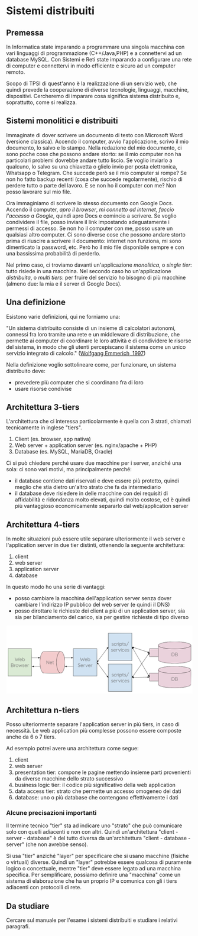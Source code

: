 # Sistemi distribuiti

## Premessa
In Informatica state imparando a programmare una singola macchina con vari linguaggi di programmazione (C++/Java,PHP) e a connettervi ad un database MySQL. Con Sistemi e Reti state imparando a configurare una rete di computer e connettervi in modo efficiente e sicuro ad un computer remoto.

Scopo di TPSI di quest'anno è la realizzazione di un servizio web, che quindi prevede la cooperazione di diverse tecnologie, linguaggi, macchine, dispositivi. Cercheremo di imparare cosa significa sistema distribuito e, soprattutto, come si realizza.

## Sistemi monolitici e distribuiti
Immaginate di dover scrivere un documento di testo con Microsoft Word (versione classica). Accendo il computer, avvio l'applicazione, scrivo il mio documento, lo salvo e lo stampo. Nella redazione del mio documento, ci sono poche cose che possono andare storto: se il mio computer non ha particolari problemi dovrebbe andare tutto liscio. Se voglio inviarlo a qualcuno, lo salvo su una chiavetta o glielo invio per posta elettronica, Whatsapp o Telegram. Che succede però se il mio computer si rompe? Se non ho fatto backup recenti (cosa che succede regolarmente), rischio di perdere tutto o parte del lavoro. E se non ho il computer con me? Non posso lavorare sul mio file.

Ora immaginiamo di scrivere lo stesso documento con Google Docs. Accendo il computer, _apro il browser_, _mi connetto ad internet_, _faccio l'accesso a Google_, quindi apro Docs e comincio a scrivere. Se voglio condividere il file, posso inviare il link impostando adeguatamente i permessi di accesso. Se non ho il computer con me, posso usare un qualsiasi altro computer. Ci sono diverse cose che possono andare storto prima di riuscire a scrivere il documento: internet non funziona, mi sono dimenticato la password, etc. Però ho il mio file disponibile sempre e con una bassissima probabilità di perderlo.

Nel primo caso, ci troviamo davanti un'applicazione _monolitica_, o _single tier_: tutto risiede in una macchina. Nel secondo caso ho un'applicazione _distribuita_, o _multi tiers_: per fruire del servizio ho bisogno di più macchine (almeno due: la mia e il server di Google Docs).

## Una definizione
Esistono varie definizioni, qui ne forniamo una:

"Un sistema distribuito consiste di un insieme di calcolatori autonomi, connessi fra loro tramite una rete e un middleware di distribuzione, che permette ai computer di coordinare le loro attività e di condividere le risorse del sistema, in modo che gli utenti percepiscano il sistema come un unico servizio integrato di calcolo."
([Wolfgang Emmerich, 1997](http://www0.cs.ucl.ac.uk/staff/ucacwxe/lectures/ds98-99/dsee3.pdf))

Nella definizione voglio sottolineare come, per funzionare, un sistema distribuito deve:
 - prevedere più computer che si coordinano fra di loro
 - usare risorse condivise

## Architettura 3-tiers
L'architettura che ci interessa particolarmente è quella con 3 strati, chiamati tecnicamente in inglese "tiers".

1. Client (es. browser, app nativa)
1. Web server + application server (es. nginx/apache + PHP)
1. Database (es. MySQL, MariaDB, Oracle)

Ci si può chiedere perché usare due macchine per i server, anziché una sola: ci sono vari motivi, ma principalmente perché:
- il database contiene dati riservati e deve essere più protetto, quindi meglio che stia dietro un'altro strato che fa da intermediario
- il database deve risiedere in delle macchine con dei requisiti di affidabilità e ridondanza molto elevati, quindi molto costose, ed è quindi più vantaggioso economicamente separarlo dal web/application server

## Architettura 4-tiers
In molte situazioni può essere utile separare ulteriormente il web server e l'application server in due tier distinti, ottenendo la seguente architettura:
1. client
1. web server
1. application server
1. database

In questo modo ho una serie di vantaggi:
- posso cambiare la macchina dell'application server senza dover cambiare l'indirizzo IP pubblico del web server (e quindi il DNS)
- posso dirottare le richieste dei client a più di un application server, sia sia per bilanciamento del carico, sia per gestire richieste di tipo diverso

<p class="centered img-container">
<img class="centered w80p" title="4-tiers" alt="4-tiers" src="assets/tiers-4.png">
</p>

## Architettura n-tiers
Posso ulteriormente separare l'application server in più tiers, in caso di necessità. Le web application più complesse possono essere composte anche da 6 o 7 tiers.

Ad esempio potrei avere una architettura come segue:
1. client
1. web server
1. presentation tier: compone le pagine mettendo insieme parti provenienti da diverse macchine dello strato successivo
1. business logic tier: il codice più significativo della web application
1. data access tier: strato che permette un accesso omogeneo dei dati
1. database: uno o più database che contengono effettivamente i dati

### Alcune precisazioni importanti
Il termine tecnico "tier" sta ad indicare uno "strato" che può comunicare solo con quelli adiacenti e non con altri. Quindi un'architettura "client - server - database" è del tutto diversa da un'architettura "client - database - server" (che non avrebbe senso).

Si usa "tier" anziché "layer" per specificare che si usano macchine (fisiche o virtuali) diverse. Quindi un "layer" potrebbe essere qualcosa di puramente logico o concettuale, mentre "tier" deve essere legato ad una macchina specifica. Per semplificare, possiamo definire una "macchina" come un sistema di elaborazione che ha un proprio IP e comunica con gli i tiers adiacenti con protocolli di rete.

## Da studiare
Cercare sul manuale per l'esame i sistemi distribuiti e studiare i relativi paragrafi.


